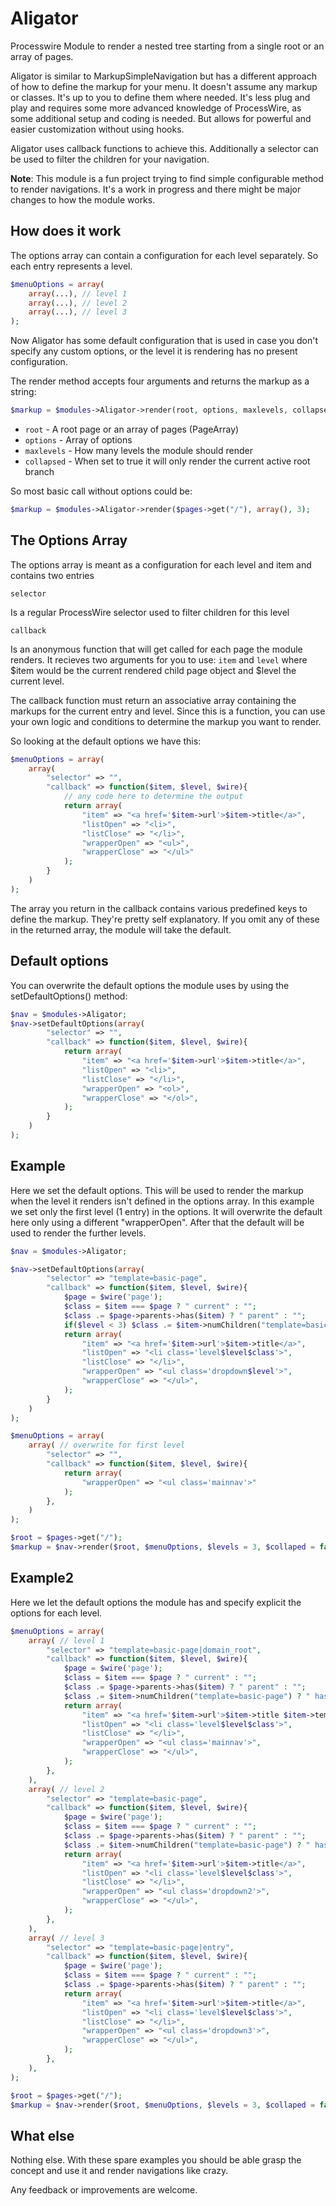 # Aligator

Processwire Module to render a nested tree starting from a single root or an array of pages.

Aligator is similar to MarkupSimpleNavigation but has a different approach of how to define the markup for your menu. It doesn't assume any markup or classes. It's up to you to define them where needed. It's less plug and play and requires some more advanced knowledge of ProcessWire, as some additional setup and coding is needed. But allows for powerful and easier customization without using hooks.

Aligator uses callback functions to achieve this. Additionally a selector can be used to filter the children for your navigation.

**Note**: This module is a fun project trying to find simple configurable method to render navigations. It's a work in progress and there might be major changes to how the module works.

## How does it work

The options array can contain a configuration for each level separately. So each entry represents a level.

```php
$menuOptions = array(
    array(...), // level 1
    array(...), // level 2
    array(...), // level 3
);
```

Now Aligator has some default configuration that is used in case you don't specify any custom options, or the level it is rendering has no present configuration.

The render method accepts four arguments and returns the markup as a string:

```php
$markup = $modules->Aligator->render(root, options, maxlevels, collapsed);
```

* `root` - A root page or an array of pages (PageArray)
* `options` - Array of options
* `maxlevels` - How many levels the module should render
* `collapsed` - When set to true it will only render the current active root branch

So most basic call without options could be:

```php
$markup = $modules->Aligator->render($pages->get("/"), array(), 3);
```

## The Options Array

The options array is meant as a configuration for each level and item and contains two entries

`selector`

Is a regular ProcessWire selector used to filter children for this level

`callback`

Is an anonymous function that will get called for each page the module renders. It recieves two arguments for you to use: `item` and `level` where $item would be the current rendered child page object and $level the current level.

The callback function must return an associative array containing the markups for the current entry and level. Since this is a function, you can use your own logic and conditions to determine the markup you want to render.

So looking at the default options we have this:

```php
$menuOptions = array(
    array(
        "selector" => "",
        "callback" => function($item, $level, $wire){
            // any code here to determine the output
            return array(
                "item" => "<a href='$item->url'>$item->title</a>",
                "listOpen" => "<li>",
                "listClose" => "</li>",
                "wrapperOpen" => "<ul>",
                "wrapperClose" => "</ul>"
            );
        }
    )
);
```

The array you return in the callback contains various predefined keys to define the markup. They're pretty self explanatory. If you omit any of these in the returned array, the module will take the default.


## Default options

You can overwrite the default options the module uses by using the setDefaultOptions() method:

```php
$nav = $modules->Aligator;
$nav->setDefaultOptions(array(
        "selector" => "",
        "callback" => function($item, $level, $wire){
            return array(
                "item" => "<a href='$item->url'>$item->title</a>",
                "listOpen" => "<li>",
                "listClose" => "</li>",
                "wrapperOpen" => "<ol>",
                "wrapperClose" => "</ol>",
            );
        }
    )
);
```


## Example

Here we set the default options. This will be used to render the markup when the level it renders isn't defined in the options array. In this example we set only the first level (1 entry) in the options. It will overwrite the default here only using a different "wrapperOpen". After that the default will be used to render the further levels.

```php
$nav = $modules->Aligator;

$nav->setDefaultOptions(array(
        "selector" => "template=basic-page",
        "callback" => function($item, $level, $wire){
            $page = $wire('page');
            $class = $item === $page ? " current" : "";
            $class .= $page->parents->has($item) ? " parent" : "";
            if($level < 3) $class .= $item->numChildren("template=basic-page") ? " has_children" : "";
            return array(
                "item" => "<a href='$item->url'>$item->title</a>",
                "listOpen" => "<li class='level$level$class'>",
                "listClose" => "</li>",
                "wrapperOpen" => "<ul class='dropdown$level'>",
                "wrapperClose" => "</ul>",
            );
        }
    )
);

$menuOptions = array(
    array( // overwrite for first level
        "selector" => "",
        "callback" => function($item, $level, $wire){
            return array(
                "wrapperOpen" => "<ul class='mainnav'>"
            );
        },
    )
);

$root = $pages->get("/");
$markup = $nav->render($root, $menuOptions, $levels = 3, $collaped = false);
```


## Example2

Here we let the default options the module has and specify explicit the options for each level.

```php
$menuOptions = array(
    array( // level 1
        "selector" => "template=basic-page|domain_root",
        "callback" => function($item, $level, $wire){
            $page = $wire('page');
            $class = $item === $page ? " current" : "";
            $class .= $page->parents->has($item) ? " parent" : "";
            $class .= $item->numChildren("template=basic-page") ? " has_children" : "";
            return array(
                "item" => "<a href='$item->url'>$item->title $item->template</a>",
                "listOpen" => "<li class='level$level$class'>",
                "listClose" => "</li>",
                "wrapperOpen" => "<ul class='mainnav'>",
                "wrapperClose" => "</ul>",
            );
        },
    ),
    array( // level 2
        "selector" => "template=basic-page",
        "callback" => function($item, $level, $wire){
            $page = $wire('page');
            $class = $item === $page ? " current" : "";
            $class .= $page->parents->has($item) ? " parent" : "";
            $class .= $item->numChildren("template=basic-page") ? " has_children" : "";
            return array(
                "item" => "<a href='$item->url'>$item->title</a>",
                "listOpen" => "<li class='level$level$class'>",
                "listClose" => "</li>",
                "wrapperOpen" => "<ul class='dropdown2'>",
                "wrapperClose" => "</ul>",
            );
        },
    ),
    array( // level 3
        "selector" => "template=basic-page|entry",
        "callback" => function($item, $level, $wire){
            $page = $wire('page');
            $class = $item === $page ? " current" : "";
            $class .= $page->parents->has($item) ? " parent" : "";
            return array(
                "item" => "<a href='$item->url'>$item->title</a>",
                "listOpen" => "<li class='level$level$class'>",
                "listClose" => "</li>",
                "wrapperOpen" => "<ul class='dropdown3'>",
                "wrapperClose" => "</ul>",
            );
        },
    ),
);

$root = $pages->get("/");
$markup = $nav->render($root, $menuOptions, $levels = 3, $collaped = false);
```

## What else

Nothing else. With these spare examples you should be able grasp the concept and use it and render navigations like crazy.

Any feedback or improvements are welcome.

